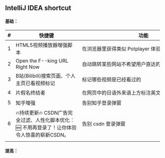 ## IntelliJ IDEA shortcut

#### 基础：

| # | 快捷键 | 功能 | 推荐指数 |
|---|---|---|---|
| 1 | HTML5视频播放器增强脚本 | 在浏览器里获得类似 Potplayer 体验的强大脚本 | ⭐⭐⭐⭐⭐ |
| 2 | Open the F--king URL Right Now | 自动跳转某些网站不希望用户直达的外链 | ⭐⭐⭐⭐⭐ |
| 3 | B站(Bilibili)搜索页面、个人主页已看视频标记 | 标记哪些视频是已经看过的 | ⭐⭐⭐⭐ |
| 4 | 片假名终结者 | 在网页中的日语外来语上方标注英文原词 | ⭐⭐⭐⭐ |
| 5 | 知乎增强 | 告别知乎登录弹窗 | ⭐⭐⭐ |
| 6 | 🔥持续更新🔥 CSDN广告完全过滤、人性化脚本优化：🆕 不用再登录了！让你体验令人惊喜的崭新CSDN。 | 告别 csdn 登录弹窗 | ⭐⭐⭐ |
|   |<div style="width:200px"></div>|<div style="width:400px"></div>|<div style="width:100px"></div>|

#### 提高：













